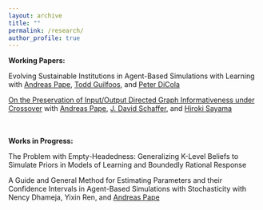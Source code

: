 ```yaml
---
layout: archive
title: ""
permalink: /research/
author_profile: true
---
```

<b>Working Papers:</b><br>

Evolving Sustainable Institutions in Agent-Based Simulations with Learning
with <a href="https://www.binghamton.edu/economics/faculty/profile.html?id=apape"> Andreas Pape</a>,
<a href="https://www.toddguilfoos.com/"> Todd Guilfoos</a>, and
<a href="https://www.law.northwestern.edu/faculty/profiles/peterdicola/"> Peter DiCola</a><br>

<a href="https://arxiv.org/abs/2406.10369"> On the Preservation of Input/Output Directed Graph Informativeness under Crossover</a>
with <a href="https://www.binghamton.edu/economics/faculty/profile.html?id=apape"> Andreas Pape</a>,
<a href="https://scholar.google.com/citations?user=pRy5WdkAAAAJ&hl=en"> J. David Schaffer</a>, and
<a href="http://bingdev.binghamton.edu/sayama/"> Hiroki Sayama</a><br>

<br>
<br>
<b>Works in Progress:</b><br>

The Problem with Empty-Headedness: Generalizing K-Level Beliefs to Simulate Priors in Models of Learning and Boundedly Rational Response

A Guide and General Method for Estimating Parameters and their Confidence Intervals in Agent-Based Simulations with Stochasticity
with Nency Dhameja,
Yixin Ren, and
<a href="https://www.binghamton.edu/economics/faculty/profile.html?id=apape"> Andreas Pape</a><br>

